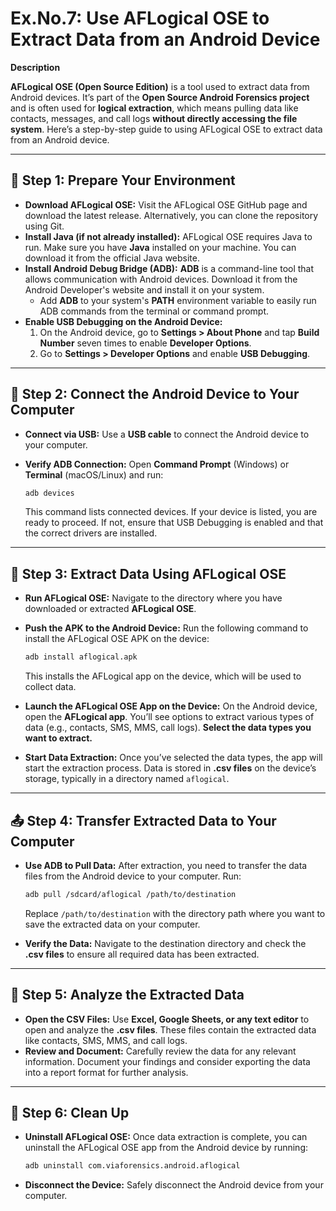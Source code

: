 # Ex.No.7: Use AFLogical OSE to Extract Data from an Android Device

**Description**

**AFLogical OSE (Open Source Edition)** is a tool used to extract data from Android devices. It’s part of the **Open Source Android Forensics project** and is often used for **logical extraction**, which means pulling data like contacts, messages, and call logs **without directly accessing the file system**. Here’s a step-by-step guide to using AFLogical OSE to extract data from an Android device.

---

## 🚀 Step 1: Prepare Your Environment

* **Download AFLogical OSE:**
    Visit the AFLogical OSE GitHub page and download the latest release. Alternatively, you can clone the repository using Git.
* **Install Java (if not already installed):**
    AFLogical OSE requires Java to run. Make sure you have **Java** installed on your machine. You can download it from the official Java website.
* **Install Android Debug Bridge (ADB):**
    **ADB** is a command-line tool that allows communication with Android devices. Download it from the Android Developer's website and install it on your system.
    * Add **ADB** to your system's **PATH** environment variable to easily run ADB commands from the terminal or command prompt.
* **Enable USB Debugging on the Android Device:**
    1.  On the Android device, go to **Settings > About Phone** and tap **Build Number** seven times to enable **Developer Options**.
    2.  Go to **Settings > Developer Options** and enable **USB Debugging**.

---

## 🔌 Step 2: Connect the Android Device to Your Computer

* **Connect via USB:**
    Use a **USB cable** to connect the Android device to your computer.
* **Verify ADB Connection:**
    Open **Command Prompt** (Windows) or **Terminal** (macOS/Linux) and run:

    ```bash
    adb devices
    ```
    This command lists connected devices. If your device is listed, you are ready to proceed. If not, ensure that USB Debugging is enabled and that the correct drivers are installed.

---

## 💾 Step 3: Extract Data Using AFLogical OSE

* **Run AFLogical OSE:**
    Navigate to the directory where you have downloaded or extracted **AFLogical OSE**.
* **Push the APK to the Android Device:**
    Run the following command to install the AFLogical OSE APK on the device:

    ```bash
    adb install aflogical.apk
    ```
    This installs the AFLogical app on the device, which will be used to collect data.
* **Launch the AFLogical OSE App on the Device:**
    On the Android device, open the **AFLogical app**.
    You’ll see options to extract various types of data (e.g., contacts, SMS, MMS, call logs). **Select the data types you want to extract.**
* **Start Data Extraction:**
    Once you’ve selected the data types, the app will start the extraction process.
    Data is stored in **.csv files** on the device’s storage, typically in a directory named `aflogical`.

---

## 📤 Step 4: Transfer Extracted Data to Your Computer

* **Use ADB to Pull Data:**
    After extraction, you need to transfer the data files from the Android device to your computer. Run:

    ```bash
    adb pull /sdcard/aflogical /path/to/destination
    ```
    Replace `/path/to/destination` with the directory path where you want to save the extracted data on your computer.
* **Verify the Data:**
    Navigate to the destination directory and check the **.csv files** to ensure all required data has been extracted.

---

## 🔎 Step 5: Analyze the Extracted Data

* **Open the CSV Files:**
    Use **Excel, Google Sheets, or any text editor** to open and analyze the **.csv files**. These files contain the extracted data like contacts, SMS, MMS, and call logs.
* **Review and Document:**
    Carefully review the data for any relevant information. Document your findings and consider exporting the data into a report format for further analysis.

---

## 🧹 Step 6: Clean Up

* **Uninstall AFLogical OSE:**
    Once data extraction is complete, you can uninstall the AFLogical OSE app from the Android device by running:

    ```bash
    adb uninstall com.viaforensics.android.aflogical
    ```
* **Disconnect the Device:**
    Safely disconnect the Android device from your computer.